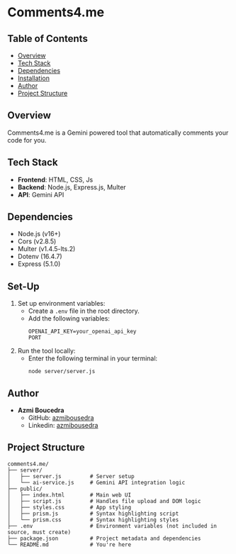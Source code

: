 # Comments4.me

## Table of Contents
- [Overview](#overview)
- [Tech Stack](#tech-stack)
- [Dependencies](#dependencies)
- [Installation](#installation)
- [Author](#author)
- [Project Structure](#project-structure)

## Overview
Comments4.me is a Gemini powered tool that automatically comments your code for you.


## Tech Stack
- **Frontend**: HTML, CSS, Js
- **Backend**: Node.js, Express.js, Multer
- **API**: Gemini API


## Dependencies
- Node.js (v16+)
- Cors (v2.8.5)
- Multer (v1.4.5-lts.2)
- Dotenv (16.4.7)
- Express (5.1.0)


## Set-Up
1. Set up environment variables:
    - Create a `.env` file in the root directory.
    - Add the following variables:
      ```
      OPENAI_API_KEY=your_openai_api_key
      PORT
      ```
2. Run the tool locally:
    - Enter the following terminal in your terminal:
      ```
      node server/server.js
      ```


## Author
- **Azmi Boucedra**  
  - GitHub: [azmibousedra](https://github.com/azmibousedra)
  - Linkedin: [azmibousedra](https://www.linkedin.com/in/azmibousedra/)


## Project Structure
```
comments4.me/
├── server/
│   ├── server.js         # Server setup 
│   └── ai-service.js     # Gemini API integration logic
├── public/
│   ├── index.html        # Main web UI
│   ├── script.js         # Handles file upload and DOM logic
│   ├── styles.css        # App styling
│   ├── prism.js          # Syntax highlighting script
│   └── prism.css         # Syntax highlighting styles
├── .env                  # Environment variables (not included in source, must create)
├── package.json          # Project metadata and dependencies
└── README.md             # You're here
```
